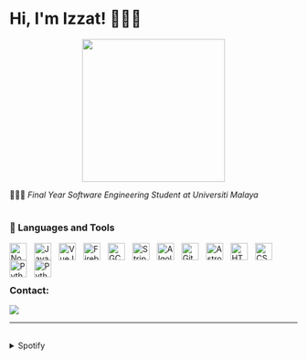 # Hi, I'm Izzat! 🧑🏻‍💻

<div style="text-align: center;">
  <img src="https://i.pinimg.com/originals/8b/35/fe/8b35fef55fba1a201c9c7a11d3ec3d64.gif" width="250">
</div>



🧑🏻‍🎓 <i>Final Year Software Engineering Student at Universiti Malaya</i>

#

### 🧰 Languages and Tools

<img align="left" alt="NodeJS" width="30px" style="padding-right:10px;" src="https://cdn.jsdelivr.net/gh/devicons/devicon/icons/nodejs/nodejs-plain-wordmark.svg"/>
<img align="left" alt="Javascript" width="30px" style="padding-right:10px;" src="https://cdn.jsdelivr.net/gh/devicons/devicon/icons/javascript/javascript-original.svg"/>
<img align="left" alt="VueJS" width="30px" style="padding-right:10px;" src="https://cdn.jsdelivr.net/gh/devicons/devicon/icons/vuejs/vuejs-original.svg"/>
<img align="left" alt="Firebase" width="30px" style="padding-right:10px;" src="https://cdn.jsdelivr.net/gh/devicons/devicon/icons/firebase/firebase-plain.svg"/>
<img align="left" alt="GCP" width="30px" style="padding-right:10px;" src="https://user-images.githubusercontent.com/25181517/183911547-990692bc-8411-4878-99a0-43506cdb69cf.png"/>
<img align="left" alt="Stripe" width="30px" style="padding-right:10px;" src="https://cdn-icons-png.flaticon.com/512/5968/5968382.png"/>
<img align="left" alt="Algolia" width="30px" style="padding-right:10px;" src="https://cdn-icons-png.flaticon.com/512/5969/5969003.png"/>
<img align="left" alt="Git" width="30px" style="padding-right:10px;" src="https://cdn.jsdelivr.net/gh/devicons/devicon/icons/git/git-original.svg"/>
<picture>
  <source media="(prefers-color-scheme: dark)" srcset="https://astro.build/assets/press/logomark-dark.png">
  <source media="(prefers-color-scheme: light)" srcset="https://astro.build/assets/press/logomark-light.svg">
  <img align="left" alt="Astro" width="30px" style="padding-right:10px;" src="https://astro.build/assets/press/logomark-dark.png"/>
</picture>
<img align="left" alt="HTML" width="30px" style="padding-right:10px;" src="https://cdn.jsdelivr.net/gh/devicons/devicon/icons/html5/html5-plain.svg"/>
<img align="left" alt="CSS" width="30px" style="padding-right:10px;" src="https://cdn.jsdelivr.net/gh/devicons/devicon/icons/css3/css3-plain.svg"/>
<img align="left" alt="Python" width="30px" style="padding-right:10px;" src="https://cdn.jsdelivr.net/gh/devicons/devicon/icons/python/python-original-wordmark.svg"/>
<img align="left" alt="Python" width="30px" style="padding-right:10px;" src="https://cdn.jsdelivr.net/gh/devicons/devicon/icons/java/java-original.svg"/>
<br>
<br>

#

### Contact:
<a href="mailto:izzathaikalzainal@gmail.com"><img src="https://img.shields.io/badge/Gmail-D14836?style=for-the-badge&logo=gmail&logoColor=white"></a>

---
<br>

<details><summary>Spotify</summary>
This section updates <em>automatically</em> (If there is any changes).<br>
Since I like listening to music, it might be interesting to share my top tracks with 3 different timeframes.

<table>
<tr><th style="text-align:center">~ 4 Weeks</th><th style="text-align:center">~ 6 Months</th><th style="text-align:center">~ Several Years</th></tr>
<tr><td>

|No.|      Song       |
|:-:|:---------------:|
| 1 | <p align="center"><img id="shortImg_1" src="https://i.scdn.co/image/ab67616d0000485142b393df3e24a66e5accbf2b" width="64" height="64"><br/><b id="shortTitle_1">BAAM</b><br/><i id="shortArtist_1">MOMOLAND</i></p> |
| 2 | <p align="center"><img id="shortImg_2" src="https://i.scdn.co/image/ab67616d00004851c07d5d2fdc02ae252fcd07e5" width="64" height="64"><br/><b id="shortTitle_2">Dynamite</b><br/><i id="shortArtist_2">BTS</i></p> |
| 3 | <p align="center"><img id="shortImg_3" src="https://i.scdn.co/image/ab67616d0000485118d0ed4f969b376893f9a38f" width="64" height="64"><br/><b id="shortTitle_3">Boy With Luv (feat. Halsey)</b><br/><i id="shortArtist_3">BTS</i></p> |
| 4 | <p align="center"><img id="shortImg_4" src="https://i.scdn.co/image/ab67616d00004851caf82abb2338880577e472be" width="64" height="64"><br/><b id="shortTitle_4">Taki Taki (feat. Selena Gomez, Ozuna & Cardi B)</b><br/><i id="shortArtist_4">DJ Snake</i></p> |
| 5 | <p align="center"><img id="shortImg_5" src="https://i.scdn.co/image/ab67616d000048511e9a057052d59004caf47e22" width="64" height="64"><br/><b id="shortTitle_5">Roar</b><br/><i id="shortArtist_5">Katy Perry</i></p> |

</td><td>

|No.|      Song       |
|:-:|:---------------:|
| 1 | <p align="center"><img id="mediumImg_1" src="https://i.scdn.co/image/ab67616d0000485181d97a31253b898bc4149195" width="64" height="64"><br/><b id="mediumTitle_1">Run For Roses</b><br/><i id="mediumArtist_1">NMIXX</i></p> |
| 2 | <p align="center"><img id="mediumImg_2" src="https://i.scdn.co/image/ab67616d0000485181d97a31253b898bc4149195" width="64" height="64"><br/><b id="mediumTitle_2">DASH</b><br/><i id="mediumArtist_2">NMIXX</i></p> |
| 3 | <p align="center"><img id="mediumImg_3" src="https://i.scdn.co/image/ab67616d000048514b32002f8a5e4ee2a5db5ace" width="64" height="64"><br/><b id="mediumTitle_3">Love Me Like This</b><br/><i id="mediumArtist_3">NMIXX</i></p> |
| 4 | <p align="center"><img id="mediumImg_4" src="https://i.scdn.co/image/ab67616d00004851eb1b1bb1651e8cca563f3967" width="64" height="64"><br/><b id="mediumTitle_4">DICE</b><br/><i id="mediumArtist_4">NMIXX</i></p> |
| 5 | <p align="center"><img id="mediumImg_5" src="https://i.scdn.co/image/ab67616d00004851de5d7fcc7c044c9813e99b33" width="64" height="64"><br/><b id="mediumTitle_5">Roller Coaster</b><br/><i id="mediumArtist_5">NMIXX</i></p> |

</td><td>

|No.|      Song       |
|:-:|:---------------:|
| 1 | <p align="center"><img id="longImg_1" src="https://i.scdn.co/image/ab67616d0000485181d97a31253b898bc4149195" width="64" height="64"><br/><b id="longTitle_1">Run For Roses</b><br/><i id="longArtist_1">NMIXX</i></p> |
| 2 | <p align="center"><img id="longImg_2" src="https://i.scdn.co/image/ab67616d000048510744690248ef3ba7b776ea7b" width="64" height="64"><br/><b id="longTitle_2">ETA</b><br/><i id="longArtist_2">NewJeans</i></p> |
| 3 | <p align="center"><img id="longImg_3" src="https://i.scdn.co/image/ab67616d0000485178ef8fa2f28ad2ba65baed5f" width="64" height="64"><br/><b id="longTitle_3">SUNYI</b><br/><i id="longArtist_3">Joe Flizzow</i></p> |
| 4 | <p align="center"><img id="longImg_4" src="https://i.scdn.co/image/ab67616d0000485181d97a31253b898bc4149195" width="64" height="64"><br/><b id="longTitle_4">DASH</b><br/><i id="longArtist_4">NMIXX</i></p> | 
| 5 | <p align="center"><img id="longImg_5" src="https://i.scdn.co/image/ab67616d000048514b32002f8a5e4ee2a5db5ace" width="64" height="64"><br/><b id="longTitle_5">Love Me Like This</b><br/><i id="longArtist_5">NMIXX</i></p> |
</td></tr> </table>

</details>
